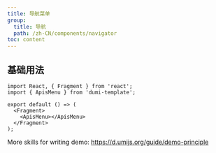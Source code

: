 ```yaml
---
title: 导航菜单
group:
  title: 导航
  path: /zh-CN/components/navigator
toc: content
---
```


## 基础用法

```tsx
import React, { Fragment } from 'react';
import { ApisMenu } from 'dumi-template';

export default () => (
  <Fragment>
    <ApisMenu></ApisMenu>
  </Fragment>
);
```

More skills for writing demo: https://d.umijs.org/guide/demo-principle
